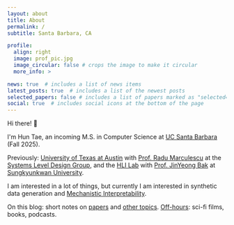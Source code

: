 ```yaml
---
layout: about
title: About
permalink: /
subtitle: Santa Barbara, CA

profile:
  align: right
  image: prof_pic.jpg
  image_circular: false # crops the image to make it circular
  more_info: >

news: true  # includes a list of news items
latest_posts: true  # includes a list of the newest posts
selected_papers: false # includes a list of papers marked as "selected={true}"
social: true  # includes social icons at the bottom of the page
---
```


Hi there! 👋

I'm Hun Tae, an incoming M.S. in Computer Science at [UC Santa Barbara](https://www.ucsb.edu/) (Fall 2025).

Previously: [University of Texas at Austin](https://www.utexas.edu/) with [Prof. Radu Marculescu](https://radum.ece.utexas.edu/people/) at the [Systems Level Design Group](https://radum.ece.utexas.edu/), and the [HLI Lab](https://hli.skku.edu/) with [Prof. JinYeong Bak](https://nosyu.kr/) at [Sungkyunkwan University](https://www.skku.edu/eng/).

I am interested in a lot of things, but currently I am interested in synthetic data generation and [Mechanistic Interpretability](https://transformer-circuits.pub/).

On this blog: short notes on [papers](/blog/category/paper/) and [other topics](/blog/category/blog/). [Off-hours](/blog/tag/life/): sci-fi films, books, podcasts.
